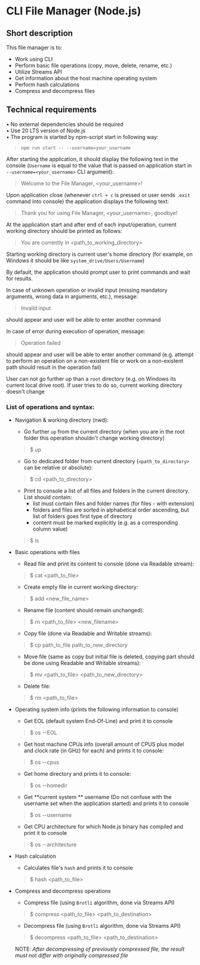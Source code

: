 # CLI File Manager (Node.js)
## Short description
This file manager is to:

- Work using CLI
- Perform basic file operations (copy, move, delete, rename, etc.)
- Utilize Streams API
- Get information about the host machine operating system
- Perform hash calculations
- Compress and decompress files

## Technical requirements
• No external dependencies should be required  
• Use 20 LTS version of Node.js  
• The program is started by npm-script start in following way:
> `npm run start -- --username=your_username`

After starting the application, it should display the following text in the console (`Username` is equal to the value that is passed on application start in `--username=<your_username>` CLI argument):

> Welcome to the File Manager, <your_username>!

Upon application close (whenever `ctrl + c` is pressed or user sends `.exit` command into console) the application displays the following text:
> Thank you for using File Manager, <your_username>, goodbye!

At the application start and after end of each input/operation, current working directory should be printed as follows:
> You are currently in <path_to_working_directory>

Starting working directory is current user's home directory (for example, on Windows it should be like
`system_drive/Users/Username`)

By default, the application should prompt user to print commands and wait for results.

In case of unknown operation or invalid input (missing mandatory arguments, wrong data in arguments, etc.), message:
> Invalid input

should appear and user will be able to enter another command

In case of error during execution of operation, message:
> Operation failed

should appear and user will be able to enter another command (e.g. attempt to perform an operation on a non-existent file or work on a non-existent path should result in the operation fail)

User can not go further up than a `root` directory (e.g. on Windows its current local drive root). If user tries to do so, current working directory doesn't change

### List of operations and syntax:

- Navigation & working directory (nwd):
  - Go further `up` from the current directory (when you are in the root folder this operation shouldn't change working directory)
  > $ up

  - Go to dedicated folder from current directory (`<path_to_directory>` can be relative or absolute):
  > $ cd <path_to_directory>

  - Print to console a list of all files and folders in the current directory. List should contain:
    - list must contain files and folder names (for files - with extension)
    - folders and files are sorted in alphabetical order ascending, but list of folders goes first type of directory
    - content must be marked explicitly (e.g. as a corresponding column value)
  > $ ls

- Basic operations with files
  - Read file and print its content to console (done via Readable stream):
  > $ cat <path_to_file>

  - Create empty file in current working directory:
  > $ add <new_file_name>

  - Rename file (content should remain unchanged):
  > $ rn <path_to_file> <new_filename>

  - Copy file (done via Readable and Writable streams):
  > $ cp path_to_file path_to_new_directory

  - Move file (same as copy but initial file is deleted, copying part should be done using Readable and Writable streams):
  > $ mv <path_to_file> <path_to_new_directory>

  - Delete file:
  > $ rm <path_to_file>

- Operating system info (prints the following information to console)
  - Get EOL (default system End-Of-Line) and print it to console
  > $ os --EOL

  - Get host machine CPUs info (overall amount of CPUS plus model and clock rate (in GHz) for each) and prints it to console:
  > $ os --cpus

  - Get home directory and prints it to console:
  > $ os --homedir

  - Get **current system
    ** username (Do not confuse with the username set when the application started) and prints it to console
  > $ os --username

  - Get CPU architecture for which Node.js binary has compiled and print it to console
  > $ os --architecture

- Hash calculation
  - Calculates file's `hash` and prints it to console
  > $ hash <path_to_file>

- Compress and decompress operations
  - Compress file (using `Brotli` algorithm, done via Streams API)
  > $ compress <path_to_file> <path_to_destination>

  - Decompress file (using `Brotli` algorithm, done via Streams API)
  > $ decompress <path_to_file> <path_to_destination>

  NOTE: *After decompressing of previously compressed file, the result must not differ with originally compressed file*
